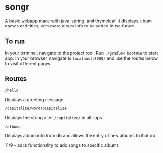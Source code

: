 # songr

A basic webapp made with java, spring, and thymeleaf. It displays album names and titles, with more album info to be added in the future.

## To run
In your terminal, navigate to the project root. Run `./gradlew bootRun` to start app. In your browser, navigate to `localhost:8080/` and use the routes below to visit different pages.

## Routes

`/hello`

Displays a greeting message

`/capitalize/wordToCapitalize`

Displays the string after `/capitalize/` in all caps

`/albums`

Displays album info from db and allows the entry of new albums to that db

11/9 - adds functionality to add songs to specific albums
